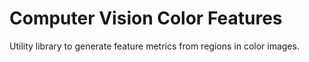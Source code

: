 # Computer Vision Color Features
Utility library to generate feature metrics from regions in color images.
